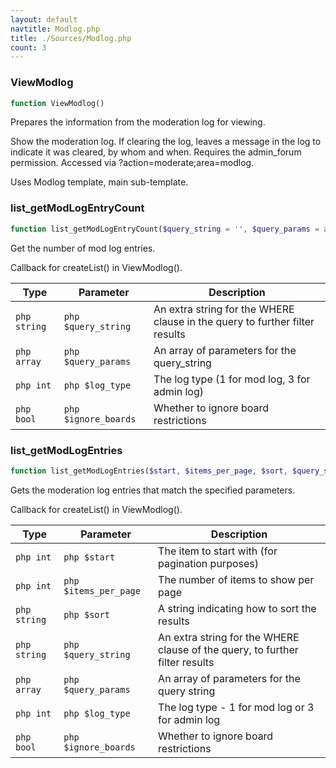 ```yaml
---
layout: default
navtitle: Modlog.php
title: ./Sources/Modlog.php
count: 3
---
```


### ViewModlog

```php
function ViewModlog()
```
Prepares the information from the moderation log for viewing.

Show the moderation log.
If clearing the log, leaves a message in the log to indicate it was cleared, by whom and when.
Requires the admin_forum permission.
Accessed via ?action=moderate;area=modlog.

Uses Modlog template, main sub-template.

### list_getModLogEntryCount

```php
function list_getModLogEntryCount($query_string = '', $query_params = array(), $log_type = 1, $ignore_boards = false)
```
Get the number of mod log entries.

Callback for createList() in ViewModlog().

Type|Parameter|Description
---|---|---
`php string`|`php $query_string`|An extra string for the WHERE clause in the query to further filter results
`php array`|`php $query_params`|An array of parameters for the query_string
`php int`|`php $log_type`|The log type (1 for mod log, 3 for admin log)
`php bool`|`php $ignore_boards`|Whether to ignore board restrictions

### list_getModLogEntries

```php
function list_getModLogEntries($start, $items_per_page, $sort, $query_string = '', $query_params = array(), $log_type = 1, $ignore_boards = false)
```
Gets the moderation log entries that match the specified parameters.

Callback for createList() in ViewModlog().

Type|Parameter|Description
---|---|---
`php int`|`php $start`|The item to start with (for pagination purposes)
`php int`|`php $items_per_page`|The number of items to show per page
`php string`|`php $sort`|A string indicating how to sort the results
`php string`|`php $query_string`|An extra string for the WHERE clause of the query, to further filter results
`php array`|`php $query_params`|An array of parameters for the query string
`php int`|`php $log_type`|The log type - 1 for mod log or 3 for admin log
`php bool`|`php $ignore_boards`|Whether to ignore board restrictions

